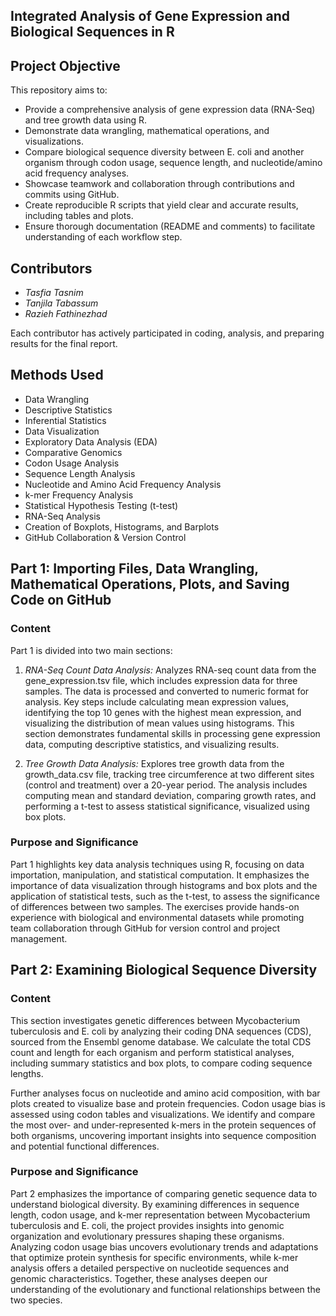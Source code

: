 ## Integrated Analysis of Gene Expression and Biological Sequences in R


## Project Objective

This repository aims to:

- Provide a comprehensive analysis of gene expression data (RNA-Seq) and tree growth data using R.
- Demonstrate data wrangling, mathematical operations, and visualizations.
- Compare biological sequence diversity between E. coli and another organism through codon usage, sequence length, and nucleotide/amino acid frequency analyses.
- Showcase teamwork and collaboration through contributions and commits using GitHub.
- Create reproducible R scripts that yield clear and accurate results, including tables and plots.
- Ensure thorough documentation (README and comments) to facilitate understanding of each workflow step.

## Contributors

- *Tasfia Tasnim*
- *Tanjila Tabassum*
- *Razieh Fathinezhad*

Each contributor has actively participated in coding, analysis, and preparing results for the final report.

## Methods Used

- Data Wrangling
- Descriptive Statistics
- Inferential Statistics
- Data Visualization
- Exploratory Data Analysis (EDA)
- Comparative Genomics
- Codon Usage Analysis
- Sequence Length Analysis
- Nucleotide and Amino Acid Frequency Analysis
- k-mer Frequency Analysis
- Statistical Hypothesis Testing (t-test)
- RNA-Seq Analysis
- Creation of Boxplots, Histograms, and Barplots
- GitHub Collaboration & Version Control
## Part 1: Importing Files, Data Wrangling, Mathematical Operations, Plots, and Saving Code on GitHub

### Content

Part 1 is divided into two main sections:

1. *RNA-Seq Count Data Analysis:* Analyzes RNA-seq count data from the gene_expression.tsv file, which includes expression data for three samples. The data is processed and converted to numeric format for analysis. Key steps include calculating mean expression values, identifying the top 10 genes with the highest mean expression, and visualizing the distribution of mean values using histograms. This section demonstrates fundamental skills in processing gene expression data, computing descriptive statistics, and visualizing results.

2. *Tree Growth Data Analysis:* Explores tree growth data from the growth_data.csv file, tracking tree circumference at two different sites (control and treatment) over a 20-year period. The analysis includes computing mean and standard deviation, comparing growth rates, and performing a t-test to assess statistical significance, visualized using box plots.

### Purpose and Significance

Part 1 highlights key data analysis techniques using R, focusing on data importation, manipulation, and statistical computation. It emphasizes the importance of data visualization through histograms and box plots and the application of statistical tests, such as the t-test, to assess the significance of differences between two samples. The exercises provide hands-on experience with biological and environmental datasets while promoting team collaboration through GitHub for version control and project management.

## Part 2: Examining Biological Sequence Diversity

### Content

This section investigates genetic differences between Mycobacterium tuberculosis and E. coli by analyzing their coding DNA sequences (CDS), sourced from the Ensembl genome database. We calculate the total CDS count and length for each organism and perform statistical analyses, including summary statistics and box plots, to compare coding sequence lengths. 

Further analyses focus on nucleotide and amino acid composition, with bar plots created to visualize base and protein frequencies. Codon usage bias is assessed using codon tables and visualizations. We identify and compare the most over- and under-represented k-mers in the protein sequences of both organisms, uncovering important insights into sequence composition and potential functional differences.

### Purpose and Significance

Part 2 emphasizes the importance of comparing genetic sequence data to understand biological diversity. By examining differences in sequence length, codon usage, and k-mer representation between Mycobacterium tuberculosis and E. coli, the project provides insights into genomic organization and evolutionary pressures shaping these organisms. Analyzing codon usage bias uncovers evolutionary trends and adaptations that optimize protein synthesis for specific environments, while k-mer analysis offers a detailed perspective on nucleotide sequences and genomic characteristics. Together, these analyses deepen our understanding of the evolutionary and functional relationships between the two species.





